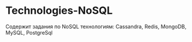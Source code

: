 # Technologies-NoSQL
Содержит задания по NoSQL технологиям: Cassandra, Redis, MongoDB, MySQL, PostgreSql
